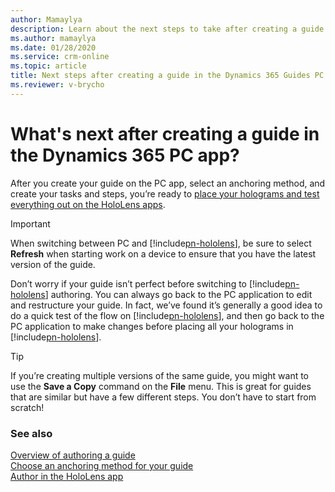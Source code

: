 ```yaml
---
author: Mamaylya
description: Learn about the next steps to take after creating a guide with the Dynamics 365 Guides PC app
ms.author: mamaylya
ms.date: 01/28/2020
ms.service: crm-online
ms.topic: article
title: Next steps after creating a guide in the Dynamics 365 Guides PC app
ms.reviewer: v-brycho
---
```


# What's next after creating a guide in the Dynamics 365 PC app?

After you create your guide on the PC app, select an anchoring method, and create your tasks and steps, you’re ready to [place your holograms and test everything out on the HoloLens apps](hololens-authoring.md).

> [!IMPORTANT]
> When switching between PC and [!include[pn-hololens](../includes/pn-hololens.md)], be sure to select **Refresh** when starting work on a device to ensure that you have the latest version of the guide. 

Don’t worry if your guide isn’t perfect before switching to [!include[pn-hololens](../includes/pn-hololens.md)] authoring. You can always go back to the PC application to edit and restructure your guide. In fact, we’ve found it’s generally a good idea to do a quick test of the flow on [!include[pn-hololens](../includes/pn-hololens.md)], and then go back to the PC application to make changes before placing all your holograms in [!include[pn-hololens](../includes/pn-hololens.md)].

> [!TIP]
> If you’re creating multiple versions of the same guide, you might want to use the **Save a Copy** command on the **File** menu. This is great for guides that are similar but have a few different steps. You don’t have to start from scratch!

### See also

[Overview of authoring a guide](authoring-overview.md)<br>
[Choose an anchoring method for your guide](anchor.md)<br>
[Author in the HoloLens app](hololens-authoring.md)<br>
 
